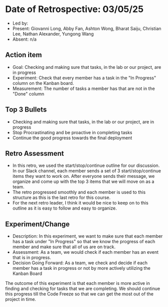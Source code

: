 # Date of Retrospective: 03/05/25

* Led by: 
* Present: Giovanni Long, Abby Fan, Ashton Wong, Bharat Saiju, Christian Lee, Nathan Alexander, Yungong Wang
* Absent: n/a

## Action item

* Goal: Checking and making sure that tasks, in the lab or our project, are in progress
* Experiment: Check that every member has a task in the "In Progress" column on the Kanban board.
* Measurement: The number of tasks a member has that are not in the "Done" column

## Top 3 Bullets

* Checking and making sure that tasks, in the lab or our project, are in progress
* Stop Procrastinating and be proactive in completing tasks
* Continue the good progress towards the final deployment

## Retro Assessment

* In this retro, we used the start/stop/continue outline for our discussion. In our Slack channel, each member sends a set of 3 start/stop/continue items they want to work on. After everyone sends their message, we organize and come up with the top 3 items that we will move on as a team.
* The retro progressed smoothly and each member is used to this structure as this is the last retro for this course.
* For the next retro leader, I think it would be nice to keep on to this outline as it is easy to follow and easy to organize.

## Experiment/Change

* Description: In this experiment, we want to make sure that each member has a task under "In Progress" so that we know the progress of each member and make sure that all of us are on track.
* Assessment: As a team, we would check if each member has an event that is in progress.
* Decision Going Forward: As a team, we check and decide if each member has a task in progress or not by more actively utilizing the Kanban Board

The outcome of this experiment is that each member is more active in finding and checking for tasks that we are completing. We should continue this progress till the Code Freeze so that we can get the most out of the project in time.
